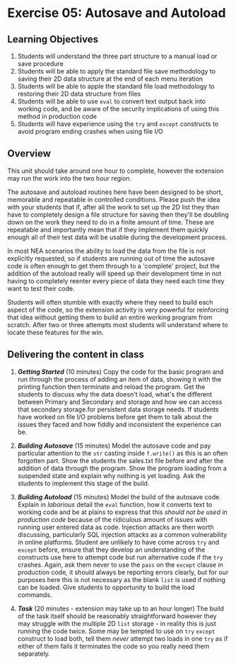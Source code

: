 # Exercise 05: Autosave and Autoload

## Learning Objectives
1. Students will understand the three part structure to a manual load or save procedure
2. Students will be able to apply the standard file save methodology to saving their 2D data structure at the end of each menu iteration
3. Students will be able to apple the standard file load methodology to restoring their 2D data structure from files
4. Students will be able to use `eval` to convert text output back into working code, and be aware of the security implications of using this method in production code
5. Students will have experience using the `try` and `except` constructs to avoid program ending crashes when using file I/O
 
## Overview
This unit should take around one hour to complete, however the extension may run the work into the two hour region. 

The autosave and autoload routines here have been designed to be short, memorable and repeatable in controlled conditions. Please push the idea with your students that if, after all the work to set up the 2D list they than have to completely design a file structure for saving then they'll be doubling down on the work they need to do in a finite amount of time. These are repeatable and importantly mean that if they implement them quickly enough all of their test data will be usable during the development process.

In most NEA scenarios the ability to load the data from the file is not explicitly requested, so if students are running out of time the autosave code is often enough to get them through to a 'complete' project, but the addition of the autoload really will speed up their development time in not having to completely reenter every piece of data they need each time they want to test their code.

Students will often stumble with exactly where they need to build each aspect of the code, so the extension activity is very powerful for reinforcing that idea without getting them to build an entire working program from scratch. After two or three attempts most students will understand where to locate these features for the win.

## Delivering the content in class

1. ***Getting Started*** (10 minutes) Copy the code for the basic program and run through the process of adding an item of data, showing it with the printing function then terminate and reload the program. Get the students to discuss why the data doesn't load, what's the different between Primary and Secondary and storage and how we can access that secondary storage.for persistent data storage needs. If students have worked on file I/O problems before get them to talk about the issues they faced and how fiddly and inconsistent the experience can be.

2. ***Building Autosave*** (15 minutes) Model the autosave code and pay particular attention to the `str` casting inside `f.write()` as this is an often forgotten part. Show the students the sales.txt file before and after the addition of data through the program. Show the program loading from a suspended state and explain why nothing is yet loading. Ask the students to implement this stage of the build.

3. ***Building Autoload*** (15 minutes)  Model the build of the autosave code. Explain in *laborious* detail the `eval` function, how it converts text to working code and be at plains to express that this *should not be used in production code* because of the ridiculous amount of issues with running user entered data as code. Injection attacks are then worth discussing, particularly SQL injection attacks as a common vulnerability in online platforms. Student are unlikely to have come across `try` and `except` before, ensure that they develop an understanding of the constructs use here to attempt code but run alternative code if the `try` crashes. Again, ask them never to use the `pass` on the `except` clause in production code, it should always be reporting errors clearly, but for our purposes here this is not necessary as the blank `list` is used if nothing can be loaded. Give students to opportunity to build the load commands.

4. ***Task*** (20 minutes - extension may take up to an hour longer) The build of the task itself should be reasonably straightforward however they may struggle with the multiple 2D `list` storage - in reality this is just running the code twice. Some may be tempted to use on `try` `except` construct to load both, tell them *never* attempt two loads in one `try` as if either of them fails it terminates the code so you really need them separately.
